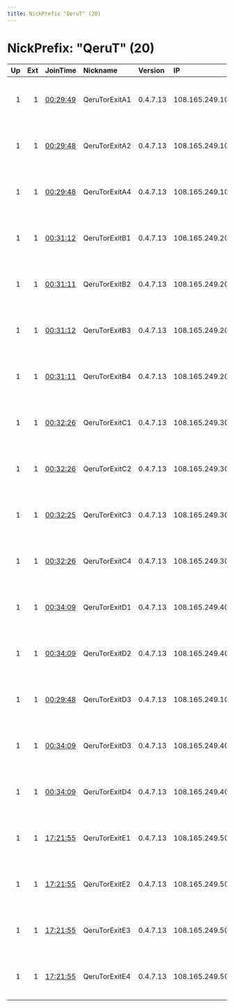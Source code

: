 ```yaml
---
title: NickPrefix "QeruT" (20)
---
```


# NickPrefix: "QeruT" (20)

|   Up |   Ext | JoinTime                                                                                              | Nickname      | Version   | IP             | AS           | CC   |   ORp |   Dirp | OS    | Contact                                |   eFamMembers |
|-----:|------:|:------------------------------------------------------------------------------------------------------|:--------------|:----------|:---------------|:-------------|:-----|------:|-------:|:------|:---------------------------------------|--------------:|
|    1 |     1 | [00:29:49](https://nusenu.github.io/OrNetStats/w/relay/EF09777C446A7EE78749A5845664FBA987CE75F6.html) | QeruTorExitA1 | 0.4.7.13  | 108.165.249.10 | RELIABLESITE | us   |   143 |      0 | Linux | Neel Chauhan &lt;neel AT neelc DOT org |            38 |
|    1 |     1 | [00:29:48](https://nusenu.github.io/OrNetStats/w/relay/AEFCA3B03301724DBDA927A40B062BDF4FFF62EE.html) | QeruTorExitA2 | 0.4.7.13  | 108.165.249.10 | RELIABLESITE | us   |   110 |      0 | Linux | Neel Chauhan &lt;neel AT neelc DOT org |            38 |
|    1 |     1 | [00:29:48](https://nusenu.github.io/OrNetStats/w/relay/1178F1A8E00DA58D6FA4F17BC591DADCB32275B0.html) | QeruTorExitA4 | 0.4.7.13  | 108.165.249.10 | RELIABLESITE | us   |    23 |      0 | Linux | Neel Chauhan &lt;neel AT neelc DOT org |            38 |
|    1 |     1 | [00:31:12](https://nusenu.github.io/OrNetStats/w/relay/E512395EC3D8AD79F5A38568C71130A872BA38EA.html) | QeruTorExitB1 | 0.4.7.13  | 108.165.249.20 | RELIABLESITE | us   |   143 |      0 | Linux | Neel Chauhan &lt;neel AT neelc DOT org |            38 |
|    1 |     1 | [00:31:11](https://nusenu.github.io/OrNetStats/w/relay/A16D2AA95993518898A591FBEC590A4DA294685E.html) | QeruTorExitB2 | 0.4.7.13  | 108.165.249.20 | RELIABLESITE | us   |   110 |      0 | Linux | Neel Chauhan &lt;neel AT neelc DOT org |            38 |
|    1 |     1 | [00:31:12](https://nusenu.github.io/OrNetStats/w/relay/7E4A3401B2E1DC7D851392B2BBD5E553FC75B5C0.html) | QeruTorExitB3 | 0.4.7.13  | 108.165.249.20 | RELIABLESITE | us   |    70 |      0 | Linux | Neel Chauhan &lt;neel AT neelc DOT org |            38 |
|    1 |     1 | [00:31:11](https://nusenu.github.io/OrNetStats/w/relay/BC8B1FAFBADA47CF55786BAAA25C4F0ACE75B9DE.html) | QeruTorExitB4 | 0.4.7.13  | 108.165.249.20 | RELIABLESITE | us   |    23 |      0 | Linux | Neel Chauhan &lt;neel AT neelc DOT org |            38 |
|    1 |     1 | [00:32:26](https://nusenu.github.io/OrNetStats/w/relay/E3DEF00640401B9D1294189C3EA89A9583FFB116.html) | QeruTorExitC1 | 0.4.7.13  | 108.165.249.30 | RELIABLESITE | us   |   143 |      0 | Linux | Neel Chauhan &lt;neel AT neelc DOT org |            38 |
|    1 |     1 | [00:32:26](https://nusenu.github.io/OrNetStats/w/relay/7E9830E49D5F53A430712E347310620DB4A3BDD4.html) | QeruTorExitC2 | 0.4.7.13  | 108.165.249.30 | RELIABLESITE | us   |   110 |      0 | Linux | Neel Chauhan &lt;neel AT neelc DOT org |            38 |
|    1 |     1 | [00:32:25](https://nusenu.github.io/OrNetStats/w/relay/5A622A448482EBCBE1091131FCF479C676DDA67D.html) | QeruTorExitC3 | 0.4.7.13  | 108.165.249.30 | RELIABLESITE | us   |    70 |      0 | Linux | Neel Chauhan &lt;neel AT neelc DOT org |            38 |
|    1 |     1 | [00:32:26](https://nusenu.github.io/OrNetStats/w/relay/B529D42A003931C3FB1B51134508A5043169D765.html) | QeruTorExitC4 | 0.4.7.13  | 108.165.249.30 | RELIABLESITE | us   |    23 |      0 | Linux | Neel Chauhan &lt;neel AT neelc DOT org |            38 |
|    1 |     1 | [00:34:09](https://nusenu.github.io/OrNetStats/w/relay/B5990DCF5EC638797B9D90D83A9D04254F90B869.html) | QeruTorExitD1 | 0.4.7.13  | 108.165.249.40 | RELIABLESITE | us   |   143 |      0 | Linux | Neel Chauhan &lt;neel AT neelc DOT org |            38 |
|    1 |     1 | [00:34:09](https://nusenu.github.io/OrNetStats/w/relay/DE76D8247F807547B2D478466FEB31F60B777862.html) | QeruTorExitD2 | 0.4.7.13  | 108.165.249.40 | RELIABLESITE | us   |   110 |      0 | Linux | Neel Chauhan &lt;neel AT neelc DOT org |            38 |
|    1 |     1 | [00:29:48](https://nusenu.github.io/OrNetStats/w/relay/82CCA94BC5CD0CC0AF5EA4C445B10FC09CDC4582.html) | QeruTorExitD3 | 0.4.7.13  | 108.165.249.10 | RELIABLESITE | us   |    70 |      0 | Linux | Neel Chauhan &lt;neel AT neelc DOT org |            38 |
|    1 |     1 | [00:34:09](https://nusenu.github.io/OrNetStats/w/relay/61127AD248544A278A8E96E32872F212593D375D.html) | QeruTorExitD3 | 0.4.7.13  | 108.165.249.40 | RELIABLESITE | us   |    70 |      0 | Linux | Neel Chauhan &lt;neel AT neelc DOT org |            38 |
|    1 |     1 | [00:34:09](https://nusenu.github.io/OrNetStats/w/relay/9FE3528B7ABA891A137B4A8B9326554B4D33E819.html) | QeruTorExitD4 | 0.4.7.13  | 108.165.249.40 | RELIABLESITE | us   |    23 |      0 | Linux | Neel Chauhan &lt;neel AT neelc DOT org |            38 |
|    1 |     1 | [17:21:55](https://nusenu.github.io/OrNetStats/w/relay/B46EF3E14459B61E92F6DC5D402E32348B87BFBE.html) | QeruTorExitE1 | 0.4.7.13  | 108.165.249.50 | RELIABLESITE | us   |   143 |      0 | Linux | Neel Chauhan &lt;neel AT neelc DOT org |            38 |
|    1 |     1 | [17:21:55](https://nusenu.github.io/OrNetStats/w/relay/C2C8C3439BDBAD67998CB1C33E0AA435CC03EC70.html) | QeruTorExitE2 | 0.4.7.13  | 108.165.249.50 | RELIABLESITE | us   |   110 |      0 | Linux | Neel Chauhan &lt;neel AT neelc DOT org |            38 |
|    1 |     1 | [17:21:55](https://nusenu.github.io/OrNetStats/w/relay/35E4D6A0994D7A7AF06C7B124E13CC5BFF092766.html) | QeruTorExitE3 | 0.4.7.13  | 108.165.249.50 | RELIABLESITE | us   |    70 |      0 | Linux | Neel Chauhan &lt;neel AT neelc DOT org |            38 |
|    1 |     1 | [17:21:55](https://nusenu.github.io/OrNetStats/w/relay/050D56D0F51ADE5D62F4E01FBB0027AC9815BACD.html) | QeruTorExitE4 | 0.4.7.13  | 108.165.249.50 | RELIABLESITE | us   |    23 |      0 | Linux | Neel Chauhan &lt;neel AT neelc DOT org |            38 |

